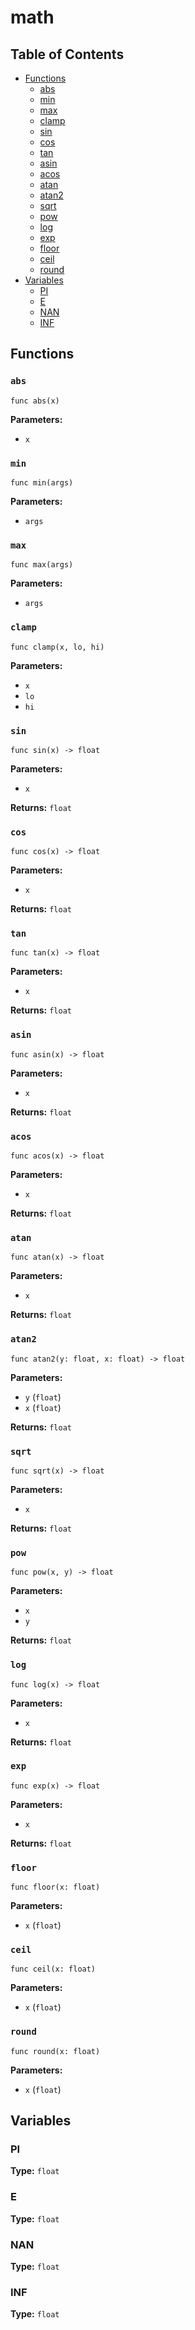 # math

## Table of Contents

- [Functions](#functions)
  - [abs](#abs)
  - [min](#min)
  - [max](#max)
  - [clamp](#clamp)
  - [sin](#sin)
  - [cos](#cos)
  - [tan](#tan)
  - [asin](#asin)
  - [acos](#acos)
  - [atan](#atan)
  - [atan2](#atan2)
  - [sqrt](#sqrt)
  - [pow](#pow)
  - [log](#log)
  - [exp](#exp)
  - [floor](#floor)
  - [ceil](#ceil)
  - [round](#round)
- [Variables](#variables)
  - [PI](#PI)
  - [E](#E)
  - [NAN](#NAN)
  - [INF](#INF)

## Functions

### `abs`

```xylia
func abs(x)
```

**Parameters:**

- `x`

### `min`

```xylia
func min(args)
```

**Parameters:**

- `args`

### `max`

```xylia
func max(args)
```

**Parameters:**

- `args`

### `clamp`

```xylia
func clamp(x, lo, hi)
```

**Parameters:**

- `x`
- `lo`
- `hi`

### `sin`

```xylia
func sin(x) -> float
```

**Parameters:**

- `x`

**Returns:** `float` 

### `cos`

```xylia
func cos(x) -> float
```

**Parameters:**

- `x`

**Returns:** `float` 

### `tan`

```xylia
func tan(x) -> float
```

**Parameters:**

- `x`

**Returns:** `float` 

### `asin`

```xylia
func asin(x) -> float
```

**Parameters:**

- `x`

**Returns:** `float` 

### `acos`

```xylia
func acos(x) -> float
```

**Parameters:**

- `x`

**Returns:** `float` 

### `atan`

```xylia
func atan(x) -> float
```

**Parameters:**

- `x`

**Returns:** `float` 

### `atan2`

```xylia
func atan2(y: float, x: float) -> float
```

**Parameters:**

- `y` (`float`)
- `x` (`float`)

**Returns:** `float` 

### `sqrt`

```xylia
func sqrt(x) -> float
```

**Parameters:**

- `x`

**Returns:** `float` 

### `pow`

```xylia
func pow(x, y) -> float
```

**Parameters:**

- `x`
- `y`

**Returns:** `float` 

### `log`

```xylia
func log(x) -> float
```

**Parameters:**

- `x`

**Returns:** `float` 

### `exp`

```xylia
func exp(x) -> float
```

**Parameters:**

- `x`

**Returns:** `float` 

### `floor`

```xylia
func floor(x: float)
```

**Parameters:**

- `x` (`float`)

### `ceil`

```xylia
func ceil(x: float)
```

**Parameters:**

- `x` (`float`)

### `round`

```xylia
func round(x: float)
```

**Parameters:**

- `x` (`float`)

## Variables

### PI

**Type:** `float`

### E

**Type:** `float`

### NAN

**Type:** `float`

### INF

**Type:** `float`

